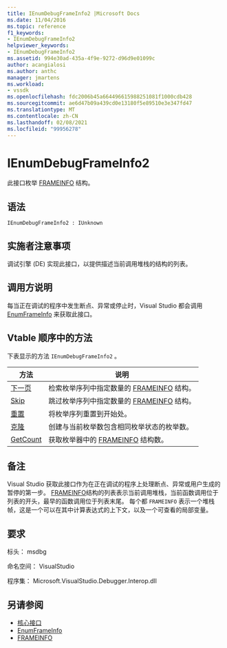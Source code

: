 ```yaml
---
title: IEnumDebugFrameInfo2 |Microsoft Docs
ms.date: 11/04/2016
ms.topic: reference
f1_keywords:
- IEnumDebugFrameInfo2
helpviewer_keywords:
- IEnumDebugFrameInfo2
ms.assetid: 994e30ad-435a-4f9e-9272-d96d9e01099c
author: acangialosi
ms.author: anthc
manager: jmartens
ms.workload:
- vssdk
ms.openlocfilehash: fdc2006b45a664496615988251081f1000cdb428
ms.sourcegitcommit: ae6d47b09a439cd0e13180f5e89510e3e347fd47
ms.translationtype: MT
ms.contentlocale: zh-CN
ms.lasthandoff: 02/08/2021
ms.locfileid: "99956278"
---
```

# <a name="ienumdebugframeinfo2"></a>IEnumDebugFrameInfo2
此接口枚举 [FRAMEINFO](../../../extensibility/debugger/reference/frameinfo.md) 结构。

## <a name="syntax"></a>语法

```
IEnumDebugFrameInfo2 : IUnknown
```

## <a name="notes-for-implementers"></a>实施者注意事项
 调试引擎 (DE) 实现此接口，以提供描述当前调用堆栈的结构的列表。

## <a name="notes-for-callers"></a>调用方说明
 每当正在调试的程序中发生断点、异常或停止时，Visual Studio 都会调用 [EnumFrameInfo](../../../extensibility/debugger/reference/idebugthread2-enumframeinfo.md) 来获取此接口。

## <a name="methods-in-vtable-order"></a>Vtable 顺序中的方法
 下表显示的方法 `IEnumDebugFrameInfo2` 。

|方法|说明|
|------------|-----------------|
|[下一页](../../../extensibility/debugger/reference/ienumdebugframeinfo2-next.md)|检索枚举序列中指定数量的 [FRAMEINFO](../../../extensibility/debugger/reference/frameinfo.md) 结构。|
|[Skip](../../../extensibility/debugger/reference/ienumdebugframeinfo2-skip.md)|跳过枚举序列中指定数量的 [FRAMEINFO](../../../extensibility/debugger/reference/frameinfo.md) 结构。|
|[重置](../../../extensibility/debugger/reference/ienumdebugframeinfo2-reset.md)|将枚举序列重置到开始处。|
|[克隆](../../../extensibility/debugger/reference/ienumdebugframeinfo2-clone.md)|创建与当前枚举数包含相同枚举状态的枚举数。|
|[GetCount](../../../extensibility/debugger/reference/ienumdebugframeinfo2-getcount.md)|获取枚举器中的 [FRAMEINFO](../../../extensibility/debugger/reference/frameinfo.md) 结构数。|

## <a name="remarks"></a>备注
 Visual Studio 获取此接口作为在正在调试的程序上处理断点、异常或用户生成的暂停的第一步。 [FRAMEINFO](../../../extensibility/debugger/reference/frameinfo.md)结构的列表表示当前调用堆栈，当前函数调用位于列表的开头，最早的函数调用位于列表末尾。 每个都 `FRAMEINFO` 表示一个堆栈帧，这是一个可以在其中计算表达式的上下文，以及一个可查看的局部变量。

## <a name="requirements"></a>要求
 标头： msdbg

 命名空间： VisualStudio

 程序集： Microsoft.VisualStudio.Debugger.Interop.dll

## <a name="see-also"></a>另请参阅
- [核心接口](../../../extensibility/debugger/reference/core-interfaces.md)
- [EnumFrameInfo](../../../extensibility/debugger/reference/idebugthread2-enumframeinfo.md)
- [FRAMEINFO](../../../extensibility/debugger/reference/frameinfo.md)
